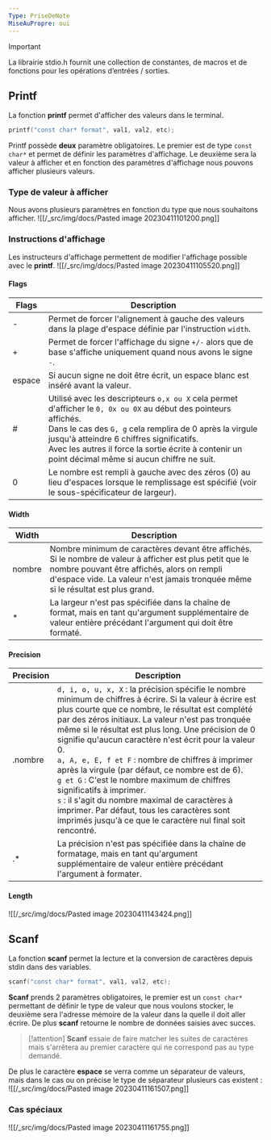 ```yaml
---
Type: PriseDeNote
MiseAuPropre: oui
---
```


>[!important]
>La librairie stdio.h fournit une collection de constantes, de macros et de fonctions pour les opérations d’entrées / sorties.

## Printf
La fonction **printf** permet d'afficher des valeurs dans le terminal. 
```c
printf("const char* format", val1, val2, etc);
```
Printf possède **deux** paramètre obligatoires. Le premier est de type `const char*` et permet de définir les paramètres d'affichage. Le deuxième sera la valeur à afficher et en fonction des paramètres d'affichage nous pouvons afficher plusieurs valeurs.

### Type de valeur à afficher 
Nous avons plusieurs paramètres en fonction du type que nous souhaitons afficher. 
![[/_src/img/docs/Pasted image 20230411101200.png]]
### Instructions d'affichage
Les instructeurs d'affichage permettent de modifier l'affichage possible avec le **printf**.
![[/_src/img/docs/Pasted image 20230411105520.png]]
#### Flags

|Flags|Description|
|----|----|
|-|Permet de forcer l'alignement à gauche des valeurs dans la plage d'espace définie par l'instruction `width`.|
|+|Permet de forcer l'affichage du signe `+/-` alors que de base s'affiche uniquement quand nous avons le signe `-`.|
|espace|Si aucun signe ne doit être écrit, un espace blanc est inséré avant la valeur.|
|#|Utilisé avec les descripteurs `o,x ou X` cela permet d'afficher le `0, 0x ou 0X` au début des pointeurs affichés. <br> Dans le cas des `G, g` cela remplira de 0 après la virgule jusqu'à atteindre 6 chiffres significatifs.<br>Avec les autres il force la sortie écrite à contenir un point décimal même si aucun chiffre ne suit.|
|0|Le nombre est rempli à gauche avec des zéros (0) au lieu d'espaces lorsque le remplissage est spécifié (voir le sous-spécificateur de largeur).|

#### Width

|Width|Description|
|----|----|
|nombre|Nombre minimum de caractères devant être affichés. Si le nombre de valeur à afficher est plus petit que le nombre pouvant être affichés, alors on rempli d'espace vide. La valeur n'est jamais tronquée même si le résultat est plus grand.|
|\*|La largeur n'est pas spécifiée dans la chaîne de format, mais en tant qu'argument supplémentaire de valeur entière précédant l'argument qui doit être formaté.|

#### Precision

|Precision|Description|
|----|----|
|.nombre|`d, i, o, u, x, X` : la précision spécifie le nombre minimum de chiffres à écrire. Si la valeur à écrire est plus courte que ce nombre, le résultat est complété par des zéros initiaux. La valeur n'est pas tronquée même si le résultat est plus long. Une précision de 0 signifie qu'aucun caractère n'est écrit pour la valeur 0.<br> `a, A, e, E, f et F` : nombre de chiffres à imprimer après la virgule (par défaut, ce nombre est de 6). <br>`g et G` : C'est le nombre maximum de chiffres significatifs à imprimer. <br>`s` : il s'agit du nombre maximal de caractères à imprimer. Par défaut, tous les caractères sont imprimés jusqu'à ce que le caractère nul final soit rencontré.|
|.\*|La précision n'est pas spécifiée dans la chaîne de formatage, mais en tant qu'argument supplémentaire de valeur entière précédant l'argument à formater.|

#### Length
![[/_src/img/docs/Pasted image 20230411143424.png]]

## Scanf
La fonction **scanf** permet la lecture et la conversion de caractères depuis stdin dans des variables. 
```c
scanf("const char* format", val1, val2, etc);
```
**Scanf** prends 2 paramètres obligatoires, le premier est un `const char*` permettant de définir le type de valeur que nous voulons stocker, le deuxième sera l'adresse mémoire de la valeur dans la quelle il doit aller écrire. De plus **scanf** retourne le nombre de données saisies avec succes.

>[!attention]
> **Scanf** essaie de faire matcher les suites de caractères mais s'arrêtera au premier caractère qui ne correspond pas au type demandé.

De plus le caractère **espace** se verra comme un séparateur de valeurs, mais dans le cas ou on précise le type de séparateur plusieurs cas existent : 
![[/_src/img/docs/Pasted image 20230411161507.png]]
### Cas spéciaux
![[/_src/img/docs/Pasted image 20230411161755.png]]
